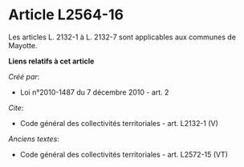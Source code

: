 # Article L2564-16

Les articles L. 2132-1 à L. 2132-7 sont applicables aux communes de Mayotte.

**Liens relatifs à cet article**

_Créé par_:

  - Loi n°2010-1487 du 7 décembre 2010 - art. 2

_Cite_:

  - Code général des collectivités territoriales - art. L2132-1 (V)

_Anciens textes_:

  - Code général des collectivités territoriales - art. L2572-15 (VT)
